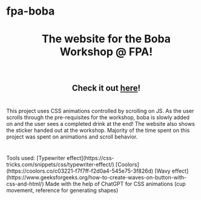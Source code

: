 # fpa-boba
<div id="user-content-toc">
  <ul align="center" style="list-style: none;">
    <summary>
      <h1>The website for the Boba Workshop @ FPA!</h1>
      <br />
      <h2>Check it out <a href="https://thecashmoney.github.io/fpa-boba/">here</a>!</h2>
    </summary>
  </ul>
</div>
<h1></h1>
This project uses CSS animations controlled by scrolling on JS. As the user scrolls through the pre-requisites for the workshop, boba is slowly added on and the user sees a completed drink at the end! The website also shows the sticker handed out at the workshop. Majority of the time spent on this project was spent on animations and scroll behavior.  
<h1></h1>
Tools used:  
[Typewriter effect](https://css-tricks.com/snippets/css/typewriter-effect/)  
[Coolors](https://coolors.co/c03221-f7f7ff-f2d0a4-545e75-3f826d)  
[Wavy effect](https://www.geeksforgeeks.org/how-to-create-waves-on-button-with-css-and-html/)  
Made with the help of ChatGPT for CSS animations (cup movement, reference for generating shapes)
